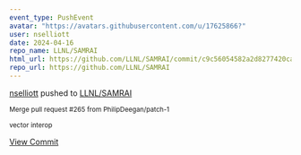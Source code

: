 ```yaml
---
event_type: PushEvent
avatar: "https://avatars.githubusercontent.com/u/17625866?"
user: nselliott
date: 2024-04-16
repo_name: LLNL/SAMRAI
html_url: https://github.com/LLNL/SAMRAI/commit/c9c56054582a2d8277420ca267a72ebcbfc10bdf
repo_url: https://github.com/LLNL/SAMRAI
---
```


<a href='https://github.com/nselliott' target='_blank'>nselliott</a> pushed to <a href='https://github.com/LLNL/SAMRAI' target='_blank'>LLNL/SAMRAI</a>

<small>Merge pull request #265 from PhilipDeegan/patch-1

vector interop</small>

<a href='https://github.com/LLNL/SAMRAI/commit/c9c56054582a2d8277420ca267a72ebcbfc10bdf' target='_blank'>View Commit</a>